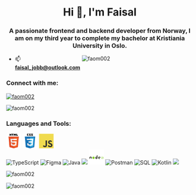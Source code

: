 <h1 align="center">Hi 👋, I'm Faisal</h1>
<h3 align="center">A passionate frontend and backend developer from Norway, I am on my third year to complete my bachelor at Kristiania University in Oslo.</h3>
<img align="right" alt="faom002" height=250 width=300 src="https://analyticsindiamag.com/wp-content/uploads/2018/12/developer-dribbble.gif" />


- 📫 **faisal_jobb@outlook.com**

  
<h3 align="left">Connect with me:</h3>
<p align="left">
<a href="https://www.linkedin.com/in/faisal-omar-2592a022a/" target="blank"><img align="center" src="https://raw.githubusercontent.com/rahuldkjain/github-profile-readme-generator/master/src/images/icons/Social/linked-in-alt.svg" alt="faom002" height="30" width="40" /></a>
</p>

<p align="left"> <img src="https://komarev.com/ghpvc/?username=faom002&label=Profile%20views&color=0e75b6&style=flat" alt="faom002" /> </p>

<h3 align="left">Languages and Tools:</h3>
<p align="left">
  <img src="https://raw.githubusercontent.com/devicons/devicon/master/icons/html5/html5-original-wordmark.svg" alt="HTML" width="40" height="40"/>
  <img src="https://raw.githubusercontent.com/devicons/devicon/master/icons/css3/css3-original-wordmark.svg" alt="CSS" width="40" height="40"/>
  <img src="https://raw.githubusercontent.com/devicons/devicon/master/icons/javascript/javascript-original.svg" alt="JavaScript" width="40" height="40"/>
  <img src="https://www.vectorlogo.zone/logos/typescriptlang/typescriptlang-icon.svg" alt="TypeScript" width="40" height="40"/>
  <img src="https://www.vectorlogo.zone/logos/figma/figma-icon.svg" alt="Figma" width="40" height="40"/>
  <img src="https://www.vectorlogo.zone/logos/java/java-icon.svg" alt="Java" width="40" height="40"/>
  <img src="https://cdn.jsdelivr.net/gh/devicons/devicon/icons/csharp/csharp-original.svg" width="32"/>
  <img src="https://raw.githubusercontent.com/devicons/devicon/master/icons/nodejs/nodejs-original-wordmark.svg" alt="Node.js" width="40" height="40"/>
    <img src="https://www.vectorlogo.zone/logos/getpostman/getpostman-icon.svg" alt="Postman" width="40" height="40"/>
    <img src="https://www.vectorlogo.zone/logos/mysql/mysql-icon.svg" alt="SQL" width="40" height="40"/>
  <img src="https://www.vectorlogo.zone/logos/kotlinlang/kotlinlang-icon.svg" alt="Kotlin" width="40" height="40"/>
  <img src="https://img.shields.io/badge/spring-%236DB33F.svg?style=for-the-badge&logo=spring&logoColor=white"/>

</p>

<p>&nbsp;<img align="left" src="https://github-readme-stats.vercel.app/api?username=faom002&show_icons=true&theme=blue-green" alt="faom002" /></p><p><img align="center" src="https://github-readme-stats.vercel.app/api/top-langs?username=faom002&show_icons=true&locale=en&langs_count=8&theme=blue-green" alt="faom002" /></p>

